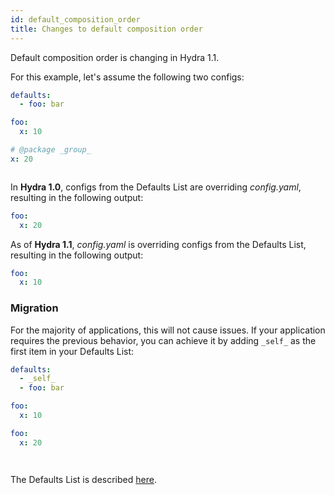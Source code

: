 ```yaml
---
id: default_composition_order
title: Changes to default composition order
---
```

Default composition order is changing in Hydra 1.1.

For this example, let's assume the following two configs:
<div className="row">
<div className="col col--6">

```yaml title="config.yaml"
defaults:
  - foo: bar

foo:
  x: 10
```

</div>

<div className="col  col--6">

```yaml title="foo/bar.yaml"
# @package _group_
x: 20



```
</div>
</div>


<div className="row">
<div className="col">

In **Hydra 1.0**, configs from the Defaults List are overriding *config.yaml*, resulting in the following output:
</div>
<div className="col  col--4">

```yaml {2}
foo:
  x: 20
```
</div>
</div>



<div className="row">
<div className="col">

As of **Hydra 1.1**, *config.yaml* is overriding configs from the Defaults List, resulting in the following output:
</div>
<div className="col  col--4">

```yaml {2}
foo:
  x: 10
```
</div>
</div>


### Migration
For the majority of applications, this will not cause issues. If your application requires the previous behavior, 
you can achieve it by adding `_self_` as the first item in your Defaults List:


<div className="row">
<div className="col col--6">

```yaml title="config.yaml" {2}
defaults:
  - _self_
  - foo: bar

foo:
  x: 10
```
</div>

<div className="col  col--6">

```yaml title="Output config"
foo:
  x: 20




```
</div>
</div>

The Defaults List is described [here](/advanced/defaults_list.md).
